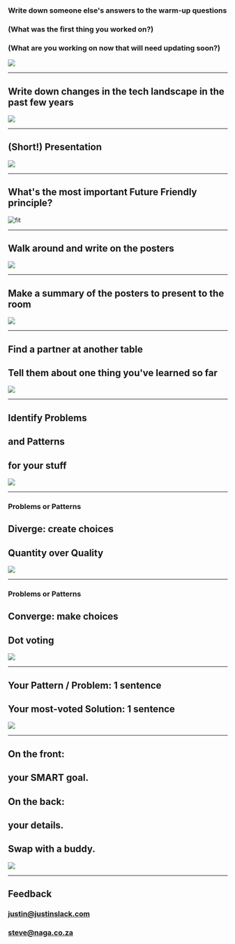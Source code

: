 ### Write down someone else's answers to the warm-up questions

### (What was the first thing you worked on?)
### (What are you working on now that will need updating soon?)

![](../img/stickynotes.jpg)

---

## Write down changes in the tech landscape in the past few years

![](../img/paper-roll.jpg)

---

## (Short!) Presentation

![](../img/presentation.jpg)

---

## What's the most important Future Friendly principle?

![fit](../img/discussion.jpg)

---

## Walk around and write on the posters

![](../img/flipchart.jpg)

---

## Make a summary of the posters to present to the room

![](../img/paper-roll.jpg)

---

## Find a partner at another table
## Tell them about one thing you've learned so far

![](../img/stickynotes.jpg)

---

## Identify Problems
## and Patterns
## for your stuff

![](../img/paper-roll.jpg)

---

### Problems or Patterns

## Diverge: create choices
## Quantity over Quality

![](../img/paper-roll.jpg)

---

### Problems or Patterns

## Converge: make choices
## Dot voting

![](../img/paper-roll.jpg)

---

## Your Pattern / Problem: 1 sentence
## Your most-voted Solution: 1 sentence

![](../img/presentation.jpg)

---

## On the front:
## your SMART goal.
## On the back:
## your details.
## Swap with a buddy.

![](../img/indexcards.jpg)

---

## Feedback

### justin@justinslack.com
### steve@naga.co.za
